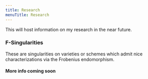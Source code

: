 ```yaml
---
title: Research
menuTitle: Research
---
```


This will host information on my research in the near future.

### F-Singularities

These are singularities on varieties or schemes which admit nice characterizations via the Frobenius endomorphism.

#### More info coming soon
